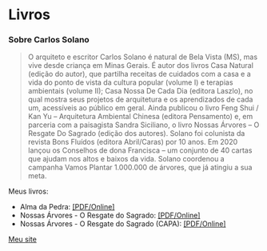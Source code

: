 # Livros

### Sobre Carlos Solano

> O arquiteto e escritor Carlos Solano é natural de Bela Vista (MS), mas vive desde criança em Minas Gerais. É autor dos livros Casa Natural (edição do autor), que partilha receitas de cuidados com a casa e a vida do ponto de vista da cultura popular (volume I) e terapias ambientais (volume II); Casa Nossa De Cada Dia (editora Laszlo), no qual mostra seus projetos de arquitetura e os aprendizados de cada um, acessíveis ao público em geral. Ainda publicou o livro Feng Shui / Kan Yu – Arquitetura Ambiental Chinesa (editora Pensamento) e, em parceria com a paisagista Sandra Siciliano, o livro Nossas Árvores – O Resgate Do Sagrado (edição dos autores). Solano foi colunista da revista Bons Fluídos (editora Abril/Caras) por 10 anos. Em 2020 lançou os Conselhos de dona Francisca – um conjunto de 40 cartas que ajudam nos altos e baixos da vida. Solano coordenou a campanha Vamos Plantar 1.000.000 de árvores, que já atingiu a sua meta.

Meus livros:

- Alma da Pedra: [[PDF/Online]](https://github.com/arquitetocarlosolano/livros/blob/main/alma-da-pedra.pdf)
- Nossas Árvores - O Resgate do Sagrado: [[PDF/Online]](https://github.com/arquitetocarlosolano/livros/blob/main/nossas-arvores.pdf)
- Nossas Árvores - O Resgate do Sagrado (CAPA): [[PDF/Online]](https://github.com/arquitetocarlosolano/livros/blob/main/nossas-arvores-capa.pdf)

[Meu site](https://carlossolano.com.br/)
